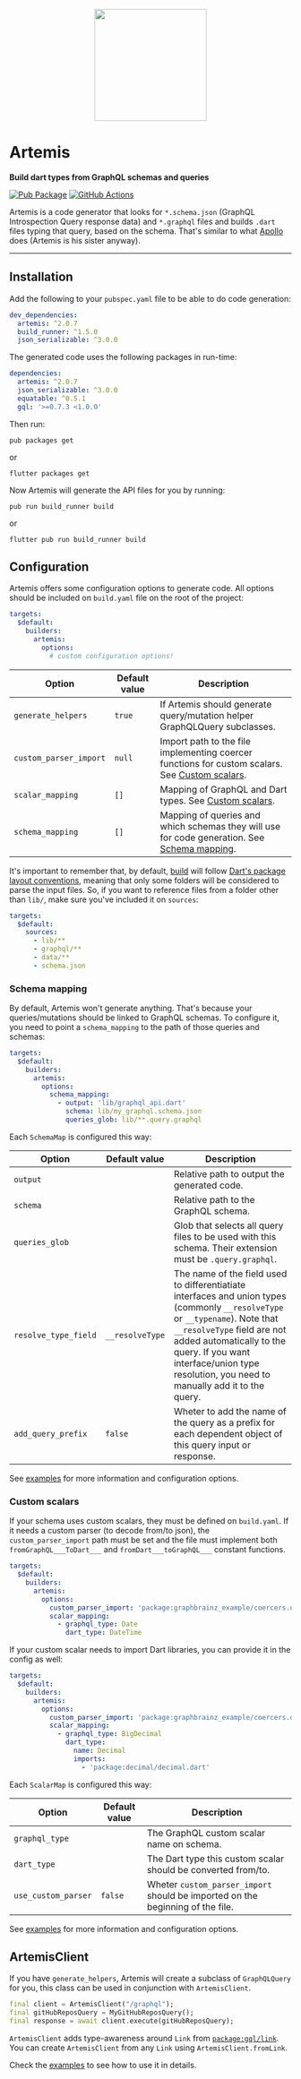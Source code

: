 <p align="center">
  <img src="https://user-images.githubusercontent.com/735858/58768495-8ecbd600-8572-11e9-9321-4fa5ce4ea007.png" height="200">
  <h1><b>Artemis</b></h1>
</p>

**Build dart types from GraphQL schemas and queries**

<!-- Badges -->
[![Pub Package](https://img.shields.io/pub/v/artemis.svg)](https://pub.dev/packages/artemis)
[![GitHub Actions](https://github.com/comigor/artemis/workflows/test/badge.svg)](https://github.com/comigor/artemis/actions)

Artemis is a code generator that looks for `*.schema.json` (GraphQL Introspection Query response data) and `*.graphql` files and builds `.dart` files typing that query, based on the schema. That's similar to what [Apollo](https://github.com/apollographql/apollo-client) does (Artemis is his sister anyway).

---

## **Installation**
Add the following to your `pubspec.yaml` file to be able to do code generation:
```yaml
dev_dependencies:
  artemis: ^2.0.7
  build_runner: ^1.5.0
  json_serializable: ^3.0.0
```
The generated code uses the following packages in run-time:
```yaml
dependencies:
  artemis: ^2.0.7
  json_serializable: ^3.0.0
  equatable: ^0.5.1
  gql: '>=0.7.3 <1.0.0'
```

Then run:
```shell
pub packages get
```
or
```shell
flutter packages get
```

Now Artemis will generate the API files for you by running:
```shell
pub run build_runner build
```
or
```shell
flutter pub run build_runner build
```

## **Configuration**
Artemis offers some configuration options to generate code. All options should be included on `build.yaml` file on the root of the project:
```yaml
targets:
  $default:
    builders:
      artemis:
        options:
          # custom configuration options!
```

| Option | Default value | Description |
| - | - | - |
| `generate_helpers` | `true` | If Artemis should generate query/mutation helper GraphQLQuery subclasses. |
| `custom_parser_import` | `null` | Import path to the file implementing coercer functions for custom scalars. See [Custom scalars](#custom-scalars). |
| `scalar_mapping` | `[]` | Mapping of GraphQL and Dart types. See [Custom scalars](#custom-scalars). |
| `schema_mapping` | `[]` | Mapping of queries and which schemas they will use for code generation. See [Schema mapping](#schema-mapping). |

It's important to remember that, by default, [build](https://github.com/dart-lang/build) will follow [Dart's package layout conventions](https://dart.dev/tools/pub/package-layout), meaning that only some folders will be considered to parse the input files. So, if you want to reference files from a folder other than `lib/`, make sure you've included it on `sources`:
```yaml
targets:
  $default:
    sources:
      - lib/**
      - graphql/**
      - data/**
      - schema.json
```

### **Schema mapping**
By default, Artemis won't generate anything. That's because your queries/mutations should be linked to GraphQL schemas. To configure it, you need to point a `schema_mapping` to the path of those queries and schemas:

```yaml
targets:
  $default:
    builders:
      artemis:
        options:
          schema_mapping:
            - output: 'lib/graphql_api.dart'
              schema: lib/my_graphql.schema.json
              queries_glob: lib/**.query.graphql
```

Each `SchemaMap` is configured this way:

| Option | Default value | Description |
| - | - | - |
| `output` |  | Relative path to output the generated code. |
| `schema` |  | Relative path to the GraphQL schema. |
| `queries_glob` |  | Glob that selects all query files to be used with this schema. Their extension must be `.query.graphql`. |
| `resolve_type_field` | `__resolveType` | The name of the field used to differentiatiate interfaces and union types (commonly `__resolveType` or `__typename`). Note that `__resolveType` field are not added automatically to the query. If you want interface/union type resolution, you need to manually add it to the query. |
| `add_query_prefix` | `false` | Wheter to add the name of the query as a prefix for each dependent object of this query input or response. |

See [examples](./example) for more information and configuration options.

### **Custom scalars**
If your schema uses custom scalars, they must be defined on `build.yaml`. If it needs a custom parser (to decode from/to json), the `custom_parser_import` path must be set and the file must implement both `fromGraphQL___ToDart___` and `fromDart___toGraphQL___` constant functions.

```yaml
targets:
  $default:
    builders:
      artemis:
        options:
          custom_parser_import: 'package:graphbrainz_example/coercers.dart'
          scalar_mapping:
            - graphql_type: Date
              dart_type: DateTime
```

If your custom scalar needs to import Dart libraries, you can provide it in the config as well:

```yaml
targets:
  $default:
    builders:
      artemis:
        options:
          custom_parser_import: 'package:graphbrainz_example/coercers.dart'
          scalar_mapping:
            - graphql_type: BigDecimal
              dart_type:
                name: Decimal
                imports:
                  - 'package:decimal/decimal.dart'
```

Each `ScalarMap` is configured this way:

| Option | Default value | Description |
| - | - | - |
| `graphql_type` |  | The GraphQL custom scalar name on schema. |
| `dart_type` |  | The Dart type this custom scalar should be converted from/to. |
| `use_custom_parser` | `false` | Wheter `custom_parser_import` should be imported on the beginning of the file. |

See [examples](./example) for more information and configuration options.

## **ArtemisClient**
If you have `generate_helpers`, Artemis will create a subclass of `GraphQLQuery` for you, this class can be used
in conjunction with `ArtemisClient`.

```dart
final client = ArtemisClient("/graphql");
final gitHubReposQuery = MyGitHubReposQuery();
final response = await client.execute(gitHubReposQuery);
```

`ArtemisClient` adds type-awareness around `Link` from [`package:gql/link`](https://pub.dev/packages/gql).
You can create `ArtemisClient` from any `Link` using `ArtemisClient.fromLink`.
 
Check the [examples](./example) to see how to use it in details.
